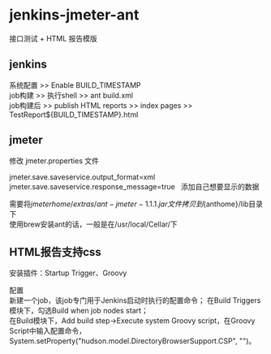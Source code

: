 # jenkins-jmeter-ant
接口测试 + HTML 报告模版  

## jenkins
系统配置 >> Enable BUILD_TIMESTAMP  
job构建 >> 执行shell >> ant build.xml  
job构建后 >> publish HTML reports  >>  index pages >> TestReport${BUILD_TIMESTAMP}.html

## jmeter
修改 jmeter.properties 文件

jmeter.save.saveservice.output_format=xml  
jmeter.save.saveservice.response_message=true  
添加自己想要显示的数据  

需要将${jmeterhome}/extras/ant-jmeter-1.1.1.jar文件拷贝到${anthome}/lib目录下  
使用brew安装ant的话，一般是在/usr/local/Cellar/下

## HTML报告支持css
安装插件：Startup Trigger、Groovy  

配置  
新建一个job，该job专门用于Jenkins启动时执行的配置命令； 
在Build Triggers模块下，勾选Build when job nodes start；  
在Build模块下，Add build step->Execute system Groovy script，在Groovy Script中输入配置命令，System.setProperty("hudson.model.DirectoryBrowserSupport.CSP", "")。
